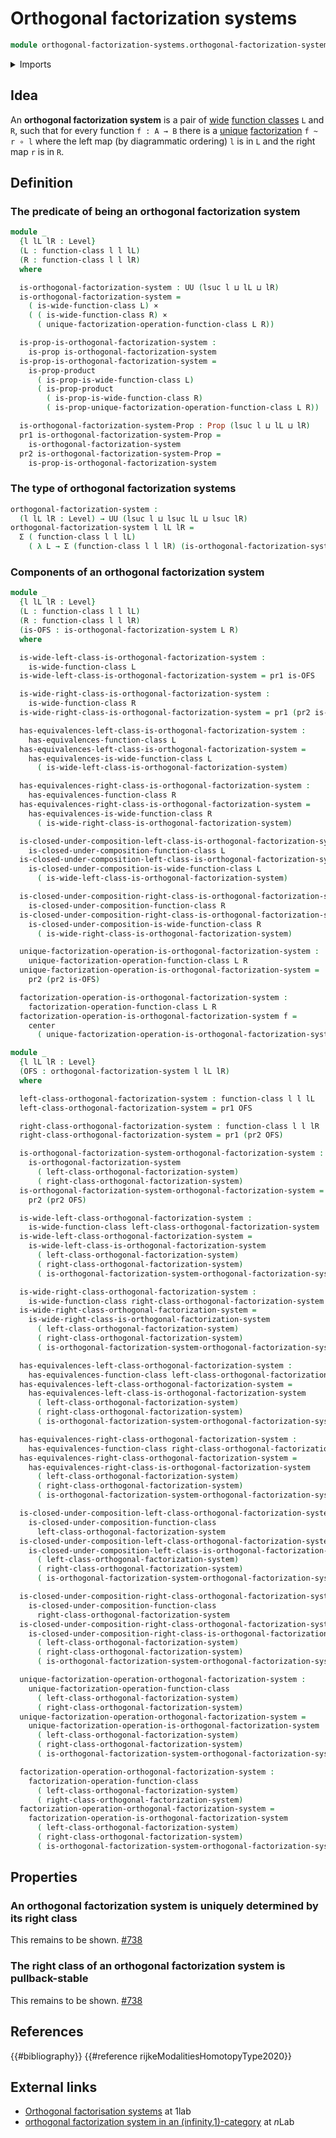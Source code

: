 # Orthogonal factorization systems

```agda
module orthogonal-factorization-systems.orthogonal-factorization-systems where
```

<details><summary>Imports</summary>

```agda
open import foundation.cartesian-product-types
open import foundation.commuting-squares-of-maps
open import foundation.contractible-types
open import foundation.dependent-pair-types
open import foundation.equivalences
open import foundation.function-types
open import foundation.homotopies
open import foundation.identity-types
open import foundation.iterated-dependent-product-types
open import foundation.propositions
open import foundation.universe-levels
open import foundation.whiskering-homotopies-composition

open import orthogonal-factorization-systems.factorization-operations-function-classes
open import orthogonal-factorization-systems.factorizations-of-maps
open import orthogonal-factorization-systems.factorizations-of-maps-function-classes
open import orthogonal-factorization-systems.function-classes
open import orthogonal-factorization-systems.lifting-structures-on-squares
open import orthogonal-factorization-systems.wide-function-classes
```

</details>

## Idea

An **orthogonal factorization system** is a pair of
[wide](orthogonal-factorization-systems.wide-function-classes.md)
[function classes](orthogonal-factorization-systems.function-classes.md) `L` and
`R`, such that for every function `f : A → B` there is a
[unique](foundation-core.contractible-types.md)
[factorization](orthogonal-factorization-systems.factorizations-of-maps.md)
`f ~ r ∘ l` where the left map (by diagrammatic ordering) `l` is in `L` and the
right map `r` is in `R`.

## Definition

### The predicate of being an orthogonal factorization system

```agda
module _
  {l lL lR : Level}
  (L : function-class l l lL)
  (R : function-class l l lR)
  where

  is-orthogonal-factorization-system : UU (lsuc l ⊔ lL ⊔ lR)
  is-orthogonal-factorization-system =
    ( is-wide-function-class L) ×
    ( ( is-wide-function-class R) ×
      ( unique-factorization-operation-function-class L R))

  is-prop-is-orthogonal-factorization-system :
    is-prop is-orthogonal-factorization-system
  is-prop-is-orthogonal-factorization-system =
    is-prop-product
      ( is-prop-is-wide-function-class L)
      ( is-prop-product
        ( is-prop-is-wide-function-class R)
        ( is-prop-unique-factorization-operation-function-class L R))

  is-orthogonal-factorization-system-Prop : Prop (lsuc l ⊔ lL ⊔ lR)
  pr1 is-orthogonal-factorization-system-Prop =
    is-orthogonal-factorization-system
  pr2 is-orthogonal-factorization-system-Prop =
    is-prop-is-orthogonal-factorization-system
```

### The type of orthogonal factorization systems

```agda
orthogonal-factorization-system :
  (l lL lR : Level) → UU (lsuc l ⊔ lsuc lL ⊔ lsuc lR)
orthogonal-factorization-system l lL lR =
  Σ ( function-class l l lL)
    ( λ L → Σ (function-class l l lR) (is-orthogonal-factorization-system L))
```

### Components of an orthogonal factorization system

```agda
module _
  {l lL lR : Level}
  (L : function-class l l lL)
  (R : function-class l l lR)
  (is-OFS : is-orthogonal-factorization-system L R)
  where

  is-wide-left-class-is-orthogonal-factorization-system :
    is-wide-function-class L
  is-wide-left-class-is-orthogonal-factorization-system = pr1 is-OFS

  is-wide-right-class-is-orthogonal-factorization-system :
    is-wide-function-class R
  is-wide-right-class-is-orthogonal-factorization-system = pr1 (pr2 is-OFS)

  has-equivalences-left-class-is-orthogonal-factorization-system :
    has-equivalences-function-class L
  has-equivalences-left-class-is-orthogonal-factorization-system =
    has-equivalences-is-wide-function-class L
      ( is-wide-left-class-is-orthogonal-factorization-system)

  has-equivalences-right-class-is-orthogonal-factorization-system :
    has-equivalences-function-class R
  has-equivalences-right-class-is-orthogonal-factorization-system =
    has-equivalences-is-wide-function-class R
      ( is-wide-right-class-is-orthogonal-factorization-system)

  is-closed-under-composition-left-class-is-orthogonal-factorization-system :
    is-closed-under-composition-function-class L
  is-closed-under-composition-left-class-is-orthogonal-factorization-system =
    is-closed-under-composition-is-wide-function-class L
      ( is-wide-left-class-is-orthogonal-factorization-system)

  is-closed-under-composition-right-class-is-orthogonal-factorization-system :
    is-closed-under-composition-function-class R
  is-closed-under-composition-right-class-is-orthogonal-factorization-system =
    is-closed-under-composition-is-wide-function-class R
      ( is-wide-right-class-is-orthogonal-factorization-system)

  unique-factorization-operation-is-orthogonal-factorization-system :
    unique-factorization-operation-function-class L R
  unique-factorization-operation-is-orthogonal-factorization-system =
    pr2 (pr2 is-OFS)

  factorization-operation-is-orthogonal-factorization-system :
    factorization-operation-function-class L R
  factorization-operation-is-orthogonal-factorization-system f =
    center
      ( unique-factorization-operation-is-orthogonal-factorization-system f)

module _
  {l lL lR : Level}
  (OFS : orthogonal-factorization-system l lL lR)
  where

  left-class-orthogonal-factorization-system : function-class l l lL
  left-class-orthogonal-factorization-system = pr1 OFS

  right-class-orthogonal-factorization-system : function-class l l lR
  right-class-orthogonal-factorization-system = pr1 (pr2 OFS)

  is-orthogonal-factorization-system-orthogonal-factorization-system :
    is-orthogonal-factorization-system
      ( left-class-orthogonal-factorization-system)
      ( right-class-orthogonal-factorization-system)
  is-orthogonal-factorization-system-orthogonal-factorization-system =
    pr2 (pr2 OFS)

  is-wide-left-class-orthogonal-factorization-system :
    is-wide-function-class left-class-orthogonal-factorization-system
  is-wide-left-class-orthogonal-factorization-system =
    is-wide-left-class-is-orthogonal-factorization-system
      ( left-class-orthogonal-factorization-system)
      ( right-class-orthogonal-factorization-system)
      ( is-orthogonal-factorization-system-orthogonal-factorization-system)

  is-wide-right-class-orthogonal-factorization-system :
    is-wide-function-class right-class-orthogonal-factorization-system
  is-wide-right-class-orthogonal-factorization-system =
    is-wide-right-class-is-orthogonal-factorization-system
      ( left-class-orthogonal-factorization-system)
      ( right-class-orthogonal-factorization-system)
      ( is-orthogonal-factorization-system-orthogonal-factorization-system)

  has-equivalences-left-class-orthogonal-factorization-system :
    has-equivalences-function-class left-class-orthogonal-factorization-system
  has-equivalences-left-class-orthogonal-factorization-system =
    has-equivalences-left-class-is-orthogonal-factorization-system
      ( left-class-orthogonal-factorization-system)
      ( right-class-orthogonal-factorization-system)
      ( is-orthogonal-factorization-system-orthogonal-factorization-system)

  has-equivalences-right-class-orthogonal-factorization-system :
    has-equivalences-function-class right-class-orthogonal-factorization-system
  has-equivalences-right-class-orthogonal-factorization-system =
    has-equivalences-right-class-is-orthogonal-factorization-system
      ( left-class-orthogonal-factorization-system)
      ( right-class-orthogonal-factorization-system)
      ( is-orthogonal-factorization-system-orthogonal-factorization-system)

  is-closed-under-composition-left-class-orthogonal-factorization-system :
    is-closed-under-composition-function-class
      left-class-orthogonal-factorization-system
  is-closed-under-composition-left-class-orthogonal-factorization-system =
    is-closed-under-composition-left-class-is-orthogonal-factorization-system
      ( left-class-orthogonal-factorization-system)
      ( right-class-orthogonal-factorization-system)
      ( is-orthogonal-factorization-system-orthogonal-factorization-system)

  is-closed-under-composition-right-class-orthogonal-factorization-system :
    is-closed-under-composition-function-class
      right-class-orthogonal-factorization-system
  is-closed-under-composition-right-class-orthogonal-factorization-system =
    is-closed-under-composition-right-class-is-orthogonal-factorization-system
      ( left-class-orthogonal-factorization-system)
      ( right-class-orthogonal-factorization-system)
      ( is-orthogonal-factorization-system-orthogonal-factorization-system)

  unique-factorization-operation-orthogonal-factorization-system :
    unique-factorization-operation-function-class
      ( left-class-orthogonal-factorization-system)
      ( right-class-orthogonal-factorization-system)
  unique-factorization-operation-orthogonal-factorization-system =
    unique-factorization-operation-is-orthogonal-factorization-system
      ( left-class-orthogonal-factorization-system)
      ( right-class-orthogonal-factorization-system)
      ( is-orthogonal-factorization-system-orthogonal-factorization-system)

  factorization-operation-orthogonal-factorization-system :
    factorization-operation-function-class
      ( left-class-orthogonal-factorization-system)
      ( right-class-orthogonal-factorization-system)
  factorization-operation-orthogonal-factorization-system =
    factorization-operation-is-orthogonal-factorization-system
      ( left-class-orthogonal-factorization-system)
      ( right-class-orthogonal-factorization-system)
      ( is-orthogonal-factorization-system-orthogonal-factorization-system)
```

## Properties

### An orthogonal factorization system is uniquely determined by its right class

This remains to be shown.
[#738](https://github.com/UniMath/agda-unimath/issues/738)

### The right class of an orthogonal factorization system is pullback-stable

This remains to be shown.
[#738](https://github.com/UniMath/agda-unimath/issues/738)

## References

{{#bibliography}} {{#reference rijkeModalitiesHomotopyType2020}}

## External links

- [Orthogonal factorisation systems](https://1lab.dev/Cat.Morphism.Factorisation.html#orthogonal-factorisation-systems)
  at 1lab
- [orthogonal factorization system in an (infinity,1)-category](https://ncatlab.org/nlab/show/orthogonal+factorization+system+in+an+%28infinity%2C1%29-category)
  at $n$Lab
